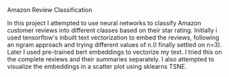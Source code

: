 Amazon Review Classification

In this project I attempted to use neural networks to classify Amazon customer reviews into different classes based on their star rating. 
Initially i used tensorflow's inbuilt text vectorization to embed the reviews, following an ngram approach and trying different values of n.(I finally settled on n=3).
Later I used pre-trained bert embeddings to vectorize my text. I tried this on the complete reviews and their summaries separately. I also attempted to visualize the embeddings in a scatter plot using sklearns TSNE.
